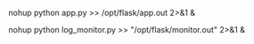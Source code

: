 
nohup python app.py >> /opt/flask/app.out 2>&1 &


nohup python log_monitor.py >> "/opt/flask/monitor.out" 2>&1 &
